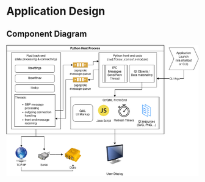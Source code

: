 # Application Design

## Component Diagram

[![app-diagram](./imgs/app-diagram.png)](https://drive.google.com/file/d/11aZuDy7dvDEKAPkXWeGXg00YpBg7DpqJ/view?usp=sharing)
